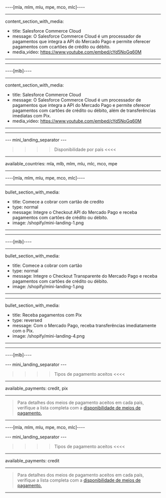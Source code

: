 ----[mla, mlm, mlu, mpe, mco, mlc]----

---
content_section_with_media: 
 - title: Salesforce Commerce Cloud
 - message: O Salesforce Commerce Cloud é um processador de pagamentos que integra a API do Mercado Pago e permite oferecer pagamentos com ccartões de crédito ou débito.
 - media_video: https://www.youtube.com/embed/cYd5NoGq60M
---

------------

----[mlb]----

---
content_section_with_media: 
 - title: Salesforce Commerce Cloud
 - message: O Salesforce Commerce Cloud é um processador de pagamentos que integra a API do Mercado Pago e permite oferecer pagamentos com cartões de crédito ou débito, além de transferências imediatas com Pix.
 - media_video: https://www.youtube.com/embed/cYd5NoGq60M
---

------------

--- mini_landing_separator ---

>>>> Disponibilidade por país <<<<
---
available_countries: mla, mlb, mlm, mlu, mlc, mco, mpe

---

----[mla, mlm, mlu, mpe, mco, mlc]----

---
bullet_section_with_media: 
 - title: Comece a cobrar com cartão de credito
 - type: normal
 - message: Integre o Checkout API do Mercado Pago e receba pagamentos com cartões de crédito ou débito.
 - image: /shopify/mini-landing-1.png
---

------------

----[mlb]----

---
bullet_section_with_media: 
 - title: Comece a cobrar com cartão
 - type: normal
 - message: Integre o Checkout Transparente do Mercado Pago e receba pagamentos com cartões de crédito ou débito.
 - image: /shopify/mini-landing-1.png
---

---
bullet_section_with_media: 
 - title: Receba pagamentos com Pix
 - type: reversed
 - message: Com o Mercado Pago, receba transferências imediatamente com o Pix.
 - image: /shopify/mini-landing-4.png
---

------------

----[mlb]----

--- mini_landing_separator ---

>>>> Tipos de pagamento aceitos <<<<
---
available_payments: credit, pix

---

> Para detalhes dos meios de pagamento aceitos em cada país, verifique a lista completa com a [disponibilidade de meios de pagamento.](/developers/pt/docs/sales-processing/payment-methods)

------------

----[mla, mlm, mlu, mpe, mco, mlc]----

--- mini_landing_separator ---

>>>> Tipos de pagamento aceitos <<<<
---
available_payments: credit

---

> Para detalhes dos meios de pagamento aceitos em cada país, verifique a lista completa com a [disponibilidade de meios de pagamento.](/developers/pt/docs/sales-processing/payment-methods)
------------